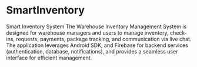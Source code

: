 # SmartInventory
Smart Inventory System
The Warehouse Inventory Management System is designed for warehouse managers and users to manage inventory, check-ins, requests, payments, package tracking, and communication via live chat. The application leverages Android SDK, and Firebase for backend services (authentication, database, notifications), and provides a seamless user interface for efficient management.
